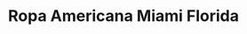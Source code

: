 ---
title: "Ropa Americana Miami Florida"
url: /santiago-de-veraguas/ropa-americana-miami-florida/
shop: Kleidung
---